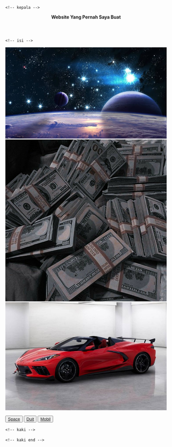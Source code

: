 <!DOCTYPE html>
<html lang="en">
<head>
    <meta charset="UTF-8">
    <meta name="viewport" content="width=device-width, initial-scale=1.0">
    <title>Document</title>
    <link rel="shortcut icon" href="foto/icon.ico" type="image/x-icon">
    <link rel="icon" href="foto/icon.png" type="png">
    <link rel="stylesheet" href="style.css">
</head>  
<body>

    <!-- kepala -->
<header>
    <p><b>Website Yang Pernah Saya Buat</b></p>
</header>
    <!-- kepala end -->

    <!-- isi -->
<div class="div-pembungkus">
    <p class="p-isi-1">
        <img src="foto/Gambar angkasa.jpeg" alt="" class="img-space">
        <img src="foto/Duit.jpeg" alt="" class="img-duit">
        <img src="foto/mobil.jpeg" alt="" class="img-mobil">
    </p>
    <p class="p-isi-2">
        <button><a href="Space.html">Space</a></button>
        <button><a href="Duit.html">Duit</a></button>
        <button><a href="Mobil.html">Mobil</a></button>
    </p>
</div>
    <!-- isi end -->

    <!-- kaki -->

    <!-- kaki end -->
</body>
</html>
